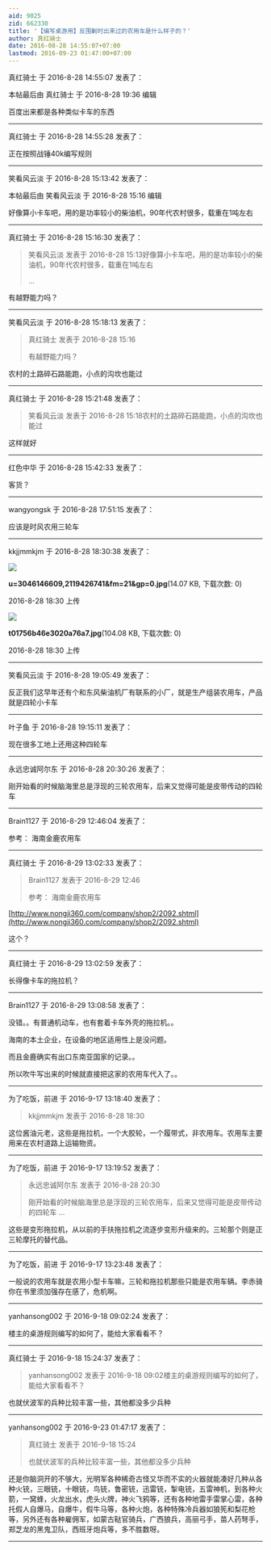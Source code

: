 ```yaml
---
aid: 9025
zid: 662330
title: '【编写桌游用】反围剿时出来过的农用车是什么样子的？'
author: 真红骑士
date: 2016-08-28 14:55:07+07:00
lastmod: 2016-09-23 01:47:00+07:00
---
```


真红骑士 于 2016-8-28 14:55:07 发表了：

本帖最后由 真红骑士 于 2016-8-28 19:36 编辑 

百度出来都是各种类似卡车的东西

---------

真红骑士 于 2016-8-28 14:55:28 发表了：

正在按照战锤40k编写规则

---------

笑看风云淡 于 2016-8-28 15:13:42 发表了：

本帖最后由 笑看风云淡 于 2016-8-28 15:16 编辑 

好像算小卡车吧，用的是功率较小的柴油机，90年代农村很多，载重在1吨左右

---------

真红骑士 于 2016-8-28 15:16:30 发表了：

> 笑看风云淡 发表于 2016-8-28 15:13好像算小卡车吧，用的是功率较小的柴油机，90年代农村很多，载重在1吨左右
> 
> ...



有越野能力吗？

---------

笑看风云淡 于 2016-8-28 15:18:13 发表了：

> 真红骑士 发表于 2016-8-28 15:16
> 
> 有越野能力吗？



农村的土路碎石路能跑，小点的沟坎也能过

---------

真红骑士 于 2016-8-28 15:21:48 发表了：

> 笑看风云淡 发表于 2016-8-28 15:18农村的土路碎石路能跑，小点的沟坎也能过



这样就好

---------

红色中华 于 2016-8-28 15:42:33 发表了：

客货？

---------

wangyongsk 于 2016-8-28 17:51:15 发表了：

应该是时风农用三轮车

---------

kkjjmmkjm 于 2016-8-28 18:30:38 发表了：

![](https://mirrors.tuna.tsinghua.edu.cn/osdn/lgqm/72877/183025bbbywwk7bzxh8hem.jpg)



**u=3046146609,2119426741&amp;fm=21&amp;gp=0.jpg**(14.07 KB, 下载次数: 0)



2016-8-28 18:30 上传



![](https://mirrors.tuna.tsinghua.edu.cn/osdn/lgqm/72877/183032s9xmaxa8rp19n9y1.jpg)



**t01756b46e3020a76a7.jpg**(104.08 KB, 下载次数: 0)



2016-8-28 18:30 上传

---------

笑看风云淡 于 2016-8-28 19:05:49 发表了：

反正我们这早年还有个和东风柴油机厂有联系的小厂，就是生产组装农用车，产品就是四轮小卡车

---------

叶子鱼 于 2016-8-28 19:15:11 发表了：

现在很多工地上还用这种四轮车

---------

永远忠诚阿尔东 于 2016-8-28 20:30:26 发表了：

刚开始看的时候脑海里总是浮现的三轮农用车，后来又觉得可能是皮带传动的四轮车

---------

Brain1127 于 2016-8-29 12:46:04 发表了：

参考： 海南金鹿农用车

---------

真红骑士 于 2016-8-29 13:02:33 发表了：

> Brain1127 发表于 2016-8-29 12:46
> 
> 参考： 海南金鹿农用车



[http://www.nongji360.com/company/shop2/2092.shtml](http://www.nongji360.com/company/shop2/2092.shtml)

这个？

---------

真红骑士 于 2016-8-29 13:02:59 发表了：

长得像卡车的拖拉机？

---------

Brain1127 于 2016-8-29 13:08:58 发表了：

没错。。有普通机动车，也有套着卡车外壳的拖拉机。。

海南的本土企业，在设备的地区适用性上是没问题。

而且金鹿确实有出口东南亚国家的记录。。

所以吹牛写出来的时候就直接把这家的农用车代入了。。

---------

为了吃饭，前进 于 2016-9-17 13:18:40 发表了：

> kkjjmmkjm 发表于 2016-8-28 18:30



这位酱油元老，这些是拖拉机，一个大胶轮，一个履带式，非农用车。农用车主要用来在农村道路上运输物资。

---------

为了吃饭，前进 于 2016-9-17 13:19:52 发表了：

> 永远忠诚阿尔东 发表于 2016-8-28 20:30
> 
> 刚开始看的时候脑海里总是浮现的三轮农用车，后来又觉得可能是皮带传动的四轮车 ...



这些是变形拖拉机，从以前的手扶拖拉机之流逐步变形升级来的。三轮那个则是正三轮摩托的替代品。

---------

为了吃饭，前进 于 2016-9-17 13:23:48 发表了：

一般说的农用车就是农用小型卡车嘛，三轮和拖拉机那些只能是农用车辆。李赤骑你在书里须加强存在感了，危机啊。

---------

yanhansong002 于 2016-9-18 09:02:24 发表了：

楼主的桌游规则编写的如何了，能给大家看看不？

---------

真红骑士 于 2016-9-18 15:24:37 发表了：

> yanhansong002 发表于 2016-9-18 09:02楼主的桌游规则编写的如何了，能给大家看看不？



也就伏波军的兵种比较丰富一些，其他都没多少兵种

---------

yanhansong002 于 2016-9-23 01:47:17 发表了：

> 真红骑士 发表于 2016-9-18 15:24
> 
> 也就伏波军的兵种比较丰富一些，其他都没多少兵种



还是你脑洞开的不够大，光明军各种稀奇古怪又华而不实的火器就能凑好几种从各种火铳，三眼铳，十眼铳，鸟铳，鲁密铳，迅雷铳，掣电铳，五雷神机，到各种火箭，一窝蜂，火龙出水，虎头火牌，神火飞鸦等，还有各种地雷手雷掌心雷，各种托假人自爆马，自爆牛，假牛马等，各种火炮，各种特殊冷兵器如狼筅和梨花枪等，另外还有各种雇佣军，如蒙古鞑官骑兵，广西狼兵，高丽弓手，苗人药弩手，郑芝龙的黑鬼卫队，西班牙炮兵等，多不胜数呀。

---------


